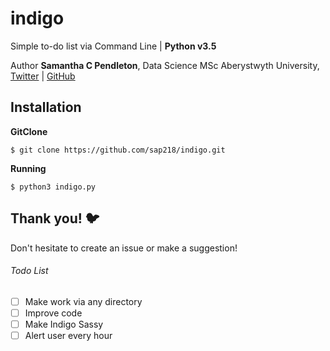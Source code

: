 # indigo
Simple to-do list via Command Line | **Python v3.5**

Author __Samantha C Pendleton__, Data Science MSc Aberystwyth University, [Twitter](https://twitter.com/sap218) | [GitHub](https://github.com/sap218)

## Installation

**GitClone**

`$ git clone https://github.com/sap218/indigo.git`

**Running**

`$ python3 indigo.py`

## Thank you! :bird:

Don't hesitate to create an issue or make a suggestion!

###### Todo List
- [ ] Make work via any directory
- [ ] Improve code
- [ ] Make Indigo Sassy
- [ ] Alert user every hour
